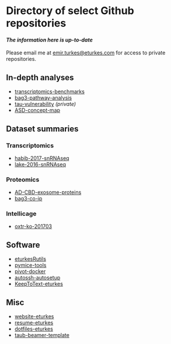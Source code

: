 # Directory of select Github repositories
#### *The information here is up-to-date*
Please email me at emir.turkes@eturkes.com for access to private repositories.

## In-depth analyses
- [transcriptomics-benchmarks](https://github.com/eturkes/transcriptomics-benchmarks)
- [bag3-pathway-analysis](https://github.com/eturkes/bag3-pathway-analysis)
- [tau-vulnerability](https://github.com/eturkes/tau-vulnerability) *(private)*
- [ASD-concept-map](https://github.com/eturkes/ASD-concept-map)

## Dataset summaries
### Transcriptomics
- [habib-2017-snRNAseq](https://github.com/eturkes/habib-2017-snRNAseq)
- [lake-2016-snRNAseq](https://github.com/eturkes/lake-2016-snRNAseq)

### Proteomics
- [AD-CBD-exosome-proteins](https://github.com/eturkes/AD-CBD-exosome-proteins)
- [bag3-co-ip](https://github.com/eturkes/bag3-co-ip)

### Intellicage
- [oxtr-ko-201703](https://github.com/eturkes/oxtr-ko-201703)

## Software
- [eturkesRutils](https://github.com/eturkes/eturkesRutils)
- [pymice-tools](https://github.com/eturkes/pymice-tools)
- [pivot-docker](https://github.com/eturkes/pivot-docker)
- [autossh-autosetup](https://github.com/eturkes/autossh-autosetup)
- [KeepToText-eturkes](https://github.com/eturkes/KeepToText-eturkes)

## Misc
- [website-eturkes](https://github.com/eturkes/website-eturkes)
- [resume-eturkes](https://github.com/eturkes/resume-eturkes)
- [dotfiles-eturkes](https://github.com/eturkes/dotfiles-eturkes)
- [taub-beamer-template](https://github.com/eturkes/taub-beamer-template)

